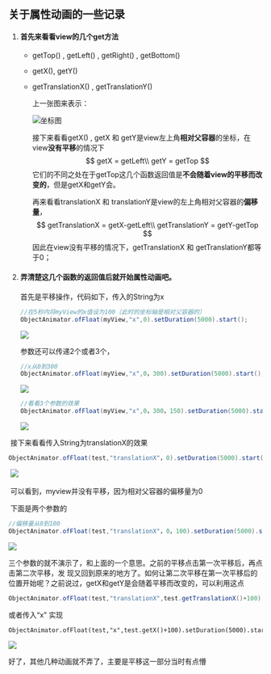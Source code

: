 ##  关于属性动画的一些记录

1. #### 首先来看看view的几个get方法

   * getTop() , getLeft() , getRight() , getBottom()

   * getX(), getY() 

   * getTranslationX() , getTranslationY()

     上一张图来表示：

     ![坐标图](https://github.com/kiritoj/note/blob/master/animator_pictures/zuobiao.png)
     
     接下来看看getX() , getX 和 getY是view左上角**相对父容器**的坐标，在view**没有平移**的情况下
     $$
     getX = getLeft\\ 
     getY = getTop
     $$
     它们的不同之处在于getTop这几个函数返回值是**不会随着view的平移而改变的**，但是getX和getY会。
     
     再来看看translationX 和 translationY是view的左上角相对父容器的**偏移量**，
     $$
     getTranslationX = getX-getLeft\\
     getTranslationY = getY-getTop
     $$
     因此在view没有平移的情况下，getTranslationX 和 getTranslationY都等于0；
   
2. #### 弄清楚这几个函数的返回值后就开始属性动画吧。

   首先是平移操作，代码如下，传入的String为x

   ```java
   //在5秒内将myView的x值设为100（此时的坐标轴是相对父容器的）
   ObjectAnimator.ofFloat(myView,"x",0).setDuration(5000).start();
   ```

   ![](https://github.com/kiritoj/note/blob/master/animator_pictures/yanshi1.gif)

   参数还可以传递2个或者3个，

   ```java
   //x从0到300
   ObjectAnimator.ofFloat(myView,"x",0，300).setDuration(5000).start();
   ```

   ![](https://github.com/kiritoj/note/blob/master/animator_pictures/yanshi2.gif)

   ```java
   //看看3个参数的效果
   ObjectAnimator.ofFloat(myView,"x",0，300，150).setDuration(5000).start();
   ```

   ![](https://github.com/kiritoj/note/blob/master/animator_pictures/yanshi3.gif)

​       接下来看看传入String为translationX的效果

```java
ObjectAnimator.ofFloat(test,"translationX"，0).setDuration(5000).start();
```

​       ![](https://github.com/kiritoj/note/blob/master/animator_pictures/yanshi5.gif)

​       可以看到，myview并没有平移，因为相对父容器的偏移量为0

​       下面是两个参数的

```java
//偏移量从0到100
ObjectAnimator.ofFloat(test,"translationX"，0，100).setDuration(5000).start();
```

![](https://github.com/kiritoj/note/blob/master/animator_pictures/yanshi6.gif)

​       三个参数的就不演示了，和上面的一个意思。之前的平移点击第一次平移后，再点击第二次平移，发        现又回到原来的地方了。如何让第二次平移在第一次平移后的位置开始呢？之前说过，getX和getY是会随着平移而改变的，可以利用这点

```java
ObjectAnimator.ofFloat(test,"translationX",test.getTranslationX()+100).setDuration(5000).start();
```

或者传入“x” 实现

```
ObjectAnimator.ofFloat(test,"x",test.getX()+100).setDuration(5000).start();
```

![](https://github.com/kiritoj/note/blob/master/animator_pictures/yanshi8.gif)

好了，其他几种动画就不弄了，主要是平移这一部分当时有点懵